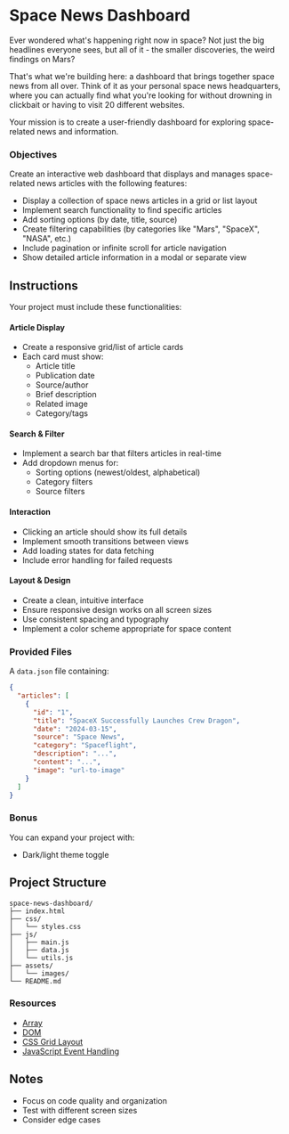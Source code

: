 # Space News Dashboard

Ever wondered what's happening right now in space? Not just the big headlines everyone sees, but all of it - the smaller discoveries, the weird findings on Mars?

That's what we're building here: a dashboard that brings together space news from all over. Think of it as your personal space news headquarters, where you can actually find what you're looking for without drowning in clickbait or having to visit 20 different websites.

Your mission is to create a user-friendly dashboard for exploring space-related news and information.

### Objectives

Create an interactive web dashboard that displays and manages space-related news articles with the following features:

- Display a collection of space news articles in a grid or list layout
- Implement search functionality to find specific articles
- Add sorting options (by date, title, source)
- Create filtering capabilities (by categories like "Mars", "SpaceX", "NASA", etc.)
- Include pagination or infinite scroll for article navigation
- Show detailed article information in a modal or separate view

## Instructions

Your project must include these functionalities:

#### Article Display

- Create a responsive grid/list of article cards
- Each card must show:
  - Article title
  - Publication date
  - Source/author
  - Brief description
  - Related image
  - Category/tags

#### Search & Filter

- Implement a search bar that filters articles in real-time
- Add dropdown menus for:
  - Sorting options (newest/oldest, alphabetical)
  - Category filters
  - Source filters

#### Interaction

- Clicking an article should show its full details
- Implement smooth transitions between views
- Add loading states for data fetching
- Include error handling for failed requests

#### Layout & Design

- Create a clean, intuitive interface
- Ensure responsive design works on all screen sizes
- Use consistent spacing and typography
- Implement a color scheme appropriate for space content

### Provided Files

A `data.json` file containing:

```json
{
  "articles": [
    {
      "id": "1",
      "title": "SpaceX Successfully Launches Crew Dragon",
      "date": "2024-03-15",
      "source": "Space News",
      "category": "Spaceflight",
      "description": "...",
      "content": "...",
      "image": "url-to-image"
    }
  ]
}
```

### Bonus

You can expand your project with:

- Dark/light theme toggle

## Project Structure

```
space-news-dashboard/
├── index.html
├── css/
│   └── styles.css
├── js/
│   ├── main.js
│   ├── data.js
│   └── utils.js
├── assets/
│   └── images/
└── README.md
```

### Resources

- [Array](https://developer.mozilla.org/en-US/docs/Web/JavaScript/Reference/Global_Objects/Array)
- [DOM](https://developer.mozilla.org/en-US/docs/Glossary/DOM)
- [CSS Grid Layout](https://developer.mozilla.org/en-US/docs/Web/CSS/CSS_grid_layout)
- [JavaScript Event Handling](https://developer.mozilla.org/en-US/docs/Web/Events/Event_handlers)

## Notes

- Focus on code quality and organization
- Test with different screen sizes
- Consider edge cases
